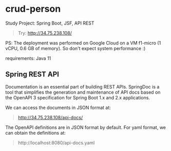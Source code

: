 # crud-person
Study Project: Spring Boot, JSF, API REST


> Try: http://34.75.238.108/

PS: The deployment was performed on Google Cloud on a VM f1-micro (1 vCPU, 0.6 GB of memory). So don't expect system performance :)

requirements: Java 11

## Spring REST API

Documentation is an essential part of building REST APIs.  SpringDoc is a tool that simplifies the generation and maintenance of API docs based on the OpenAPI 3 specification for Spring Boot 1.x and 2.x applications.

We can access the documents in JSON format at:
> http://34.75.238.108/api-docs/

The OpenAPI definitions are in JSON format by default. For yaml format, we can obtain the definitions at:
> http://localhost:8080/api-docs.yaml

